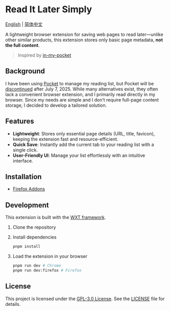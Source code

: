 # Read It Later Simply

[English](./README.md) | [简体中文](./README.zh-CN.md)

A lightweight browser extension for saving web pages to read later—unlike other similar products,
this extension stores only basic page metadata, **not the full content**.

> Inspired by [in-my-pocket](https://github.com/pabuisson/in-my-pocket)

## Background

I have been using [Pocket](https://getpocket.com) to manage my reading list,
but Pocket will be [discontinued](https://support.mozilla.org/en-US/kb/future-of-pocket) after July 7, 2025.
While many alternatives exist, they often lack a convenient browser extension, and I primarily read directly in my browser.
Since my needs are simple and I don’t require full-page content storage, I decided to develop a tailored solution.

## Features

- **Lightweight**: Stores only essential page details (URL, title, favicon), keeping the extension fast and resource-efficient.
- **Quick Save**: Instantly add the current tab to your reading list with a single click.
- **User-Friendly UI**: Manage your list effortlessly with an intuitive interface.

## Installation

- [Firefox Addons](https://addons.mozilla.org/en-US/firefox/addon/read-it-later-simply/)

## Development

This extension is built with the [WXT framework](https://wxt.dev/).

1. Clone the repository

1. Install dependencies

    ```bash
    pnpm install
    ```

1. Load the extension in your browser

    ```bash
    pnpm run dev # Chrome
    pnpm run dev:firefox # Firefox
    ```

## License

This project is licensed under the [GPL-3.0 License](https://www.gnu.org/licenses/gpl-3.0.en.html).
See the [LICENSE](./LICENSE) file for details.

